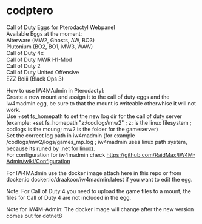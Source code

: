# codptero  
Call of Duty Eggs for Pterodactyl Webpanel     
Available Eggs at the moment:    
Alterware (MW2, Ghosts, AW, BO3)  
Plutonium (BO2, BO1, MW3, WAW)  
Call of Duty 4x  
Call of Duty MWR H1-Mod  
Call of Duty 2  
Call of Duty United Offensive  
EZZ Boiii (Black Ops 3)  


How to use IW4MAdmin in Pterodactyl:  
Create a new mount and assign it to the call of duty eggs and the iw4madmin egg, be sure to that the mount is writeable otherwhise it will not work.   
Use +set fs_homepath to set the new log dir for the call of duty server (example: +set fs_homepath "z:\codlogs\mw2" ; z: is the linux filesystem ; codlogs is the moung; mw2 is the folder for the gameserver)   
Set the correct log path in iw4madmin (for example /codlogs/mw2/logs/games_mp.log ; iw4madmin uses linux path system, because its runed by .net for linux).   
For configuration for iw4madmin check https://github.com/RaidMax/IW4M-Admin/wiki/Configuration   
    
For IW4MAdmin use the docker image attach here in this repo or from docker.io docker.io/draakoor/iw4madmin:latest if you want to edit the egg.

Note: For Call of Duty 4 you need to upload the game files to a mount, the files for Call of Duty 4 are not included in the egg.

Note for IW4M-Admin: The docker image will change after the new version comes out for dotnet8
